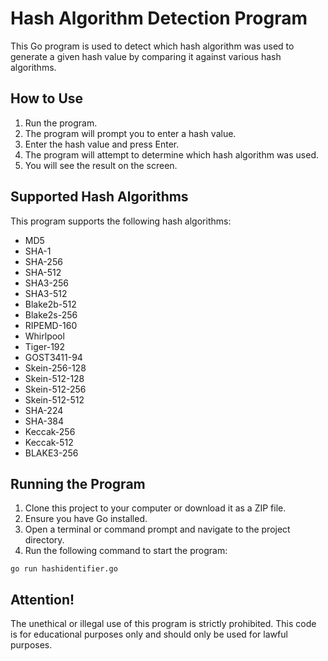# Hash Algorithm Detection Program

This Go program is used to detect which hash algorithm was used to generate a given hash value by comparing it against various hash algorithms.

## How to Use

1. Run the program.
2. The program will prompt you to enter a hash value.
3. Enter the hash value and press Enter.
4. The program will attempt to determine which hash algorithm was used.
5. You will see the result on the screen.

## Supported Hash Algorithms

This program supports the following hash algorithms:

- MD5
- SHA-1
- SHA-256
- SHA-512
- SHA3-256
- SHA3-512
- Blake2b-512
- Blake2s-256
- RIPEMD-160
- Whirlpool
- Tiger-192
- GOST3411-94
- Skein-256-128
- Skein-512-128
- Skein-512-256
- Skein-512-512
- SHA-224
- SHA-384
- Keccak-256
- Keccak-512
- BLAKE3-256

## Running the Program

1. Clone this project to your computer or download it as a ZIP file.
2. Ensure you have Go installed.
3. Open a terminal or command prompt and navigate to the project directory.
4. Run the following command to start the program:

```shell
go run hashidentifier.go
```

## Attention!

The unethical or illegal use of this program is strictly prohibited. This code is for educational purposes only and should only be used for lawful purposes.